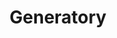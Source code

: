 ---
layout: default
title: Generatory
parent: Software
redirect_to: https://oswida.github.io/cyber/app/dist/#/gen?lang=pl
---